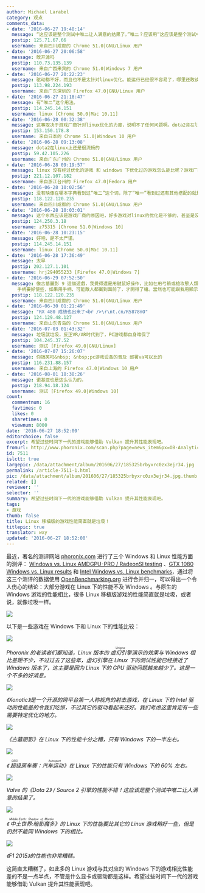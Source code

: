 ```yaml
---
author: Michael Larabel
category: 观点
comments_data:
- date: '2016-06-27 19:48:14'
  message: “这应该是整个测试中唯二让人满意的结果了。”唯二？应该用“这应该是整个测试中仅有两个让人满意的结果之一。”
  postip: 125.71.67.66
  username: 来自四川成都的 Chrome 51.0|GNU/Linux 用户
- date: '2016-06-27 20:06:58'
  message: 敢开源吗
  postip: 110.73.135.139
  username: 来自广西来宾的 Chrome 51.0|Windows 7 用户
- date: '2016-06-27 20:22:23'
  message: 驱动都不好，而且也不是太针对linux优化。能运行已经很不容易了，哪里还敢谈性能？
  postip: 113.98.224.193
  username: 来自广东深圳的 Firefox 47.0|GNU/Linux 用户
- date: '2016-06-27 21:18:47'
  message: 有“唯二”这个用法。
  postip: 114.245.14.151
  username: linux [Chrome 50.0|Mac 10.11]
- date: '2016-06-28 00:32:38'
  message: 这事取决于游戏厂商针对linux优化的力度，说明不了任何问题啊。dota2肯在linux下下功夫而别的不肯仅此而已。wine的暴雪游戏性能都很好，因为暴雪的游戏质量高，育婊的就不行不管是bug无敌系列还是bug信条....
  postip: 153.150.178.8
  username: 来自日本的 Chrome 51.0|Windows 10 用户
- date: '2016-06-28 09:13:08'
  message: dota2在linux上还是很流畅的
  postip: 59.42.105.226
  username: 来自广东广州的 Chrome 51.0|GNU/Linux 用户
- date: '2016-06-28 09:19:57'
  message: linux 没有经过优化的游戏 和 windows 下优化过的游戏怎么能比呢？游戏厂商的问题，不是linux的问题。反正很多人喜欢 ps4 问一下小编这是为什么呢？
  postip: 221.12.107.182
  username: 来自浙江台州的 Firefox 47.0|Fedora 用户
- date: '2016-06-28 10:02:56'
  message: 没有映像在哪本字典看到过“唯二”这个词，除了“唯一”看到过还有其他搭配的就是“天下武功，唯快不破”，这个“唯二”应该是一种网络用语。
  postip: 118.122.120.235
  username: 来自四川成都的 Chrome 51.0|GNU/Linux 用户
- date: '2016-06-28 10:03:01'
  message: 这个东西应该是游戏厂商的原因吧，好多游戏对linux的优化是不够的，甚至是没有的。而且各大发行版对显卡驱动的支持，显卡厂商对linux下的驱动开发，都是不够好的。用核显玩游戏就是坑。
  postip: 124.250.3.18
  username: z75315 [Chrome 51.0|Windows 10]
- date: '2016-06-28 10:23:15'
  message: 好吧，是不太严谨。
  postip: 114.245.14.151
  username: linux [Chrome 50.0|Mac 10.11]
- date: '2016-06-28 17:36:49'
  message: 太早
  postip: 202.127.1.101
  username: hrj294055233 [Firefox 47.0|Windows 7]
- date: '2016-06-29 07:52:50'
  message: 像古墓麗影 9 這個遊戲，我覺得還是用鍵鼠好操作，比如在用弓箭或槍攻擊人類敵人時，比 USB 有線的 XBOX One For Windows
    手柄要好使些，如果用手柄，可能敵人都衝到面前了，才開得了槍。當然也可能跟我用顯示核心的筆記本玩有關。
  postip: 118.122.120.235
  username: 来自四川成都的 Chrome 51.0|GNU/Linux 用户
- date: '2016-06-30 01:21:49'
  message: "RX 480 成绩也出来了<br />\r\nt.cn/R5878nO"
  postip: 124.129.48.127
  username: 来自山东青岛的 Chrome 51.0|GNU/Linux 用户
- date: '2016-07-03 01:43:32'
  message: 垃圾就垃圾，反正VR/AR时代到了，PC游戏都自身难保了
  postip: 104.245.37.52
  username: 测试 [Firefox 49.0|GNU/Linux]
- date: '2016-07-07 15:26:07'
  message: 你搞笑吗&nbsp; &nbsp;pc游戏设备的普及 部署va可以比的
  postip: 116.231.88.157
  username: 来自上海的 Firefox 47.0|Windows 10 用户
- date: '2016-08-01 18:38:26'
  message: 诺基亚也是这么认为的。
  postip: 218.94.18.124
  username: 测试 [Firefox 49.0|Windows 10]
count:
  commentnum: 16
  favtimes: 0
  likes: 0
  sharetimes: 0
  viewnum: 8000
date: '2016-06-27 18:52:00'
editorchoice: false
excerpt: 希望过些时间下一代的游戏能够借助 Vulkan 提升其性能表现吧。
fromurl: http://www.phoronix.com/scan.php?page=news_item&px=OB-Analytics-Win-Linu-AMDNV
id: 7511
islctt: true
largepic: /data/attachment/album/201606/27/185325brbyxrc0zx3ejr34.jpg
permalink: /article-7511-1.html
pic: /data/attachment/album/201606/27/185325brbyxrc0zx3ejr34.jpg.thumb.jpg
related: []
reviewer: ''
selector: ''
summary: 希望过些时间下一代的游戏能够借助 Vulkan 提升其性能表现吧。
tags:
- 游戏
thumb: false
title: Linux 移植版的游戏性能简直就是垃圾！
titlepic: true
translator: wxy
updated: '2016-06-27 18:52:00'
---
```


最近，著名的测评网站 [phoronix.com](http://www.phoronix.com/) 进行了三个 Windows 和 Linux 性能方面的测评： [Windows vs. Linux AMDGPU-PRO / RadeonSI testing](http://www.phoronix.com/vr.php?view=23310) 、[GTX 1080 Windows vs. Linux results](http://www.phoronix.com/vr.php?view=23303) 和 [Intel Windows vs. Linux benchmarks](http://www.phoronix.com/vr.php?view=23326)，通过将这三个测评的数据使用 [OpenBenchmarking.org](http://openbenchmarking.org/) 进行合并归一，可以得出一个令人伤心的结论：大部分游戏在 Linux 下的性能不及 Windows 。与原生的 Windows 游戏的性能相比，很多 Linux 移植版游戏的性能简直就是垃圾，或者说，就像垃圾一样。


![](/data/attachment/album/201606/27/185325brbyxrc0zx3ejr34.jpg)


以下是一些游戏在 Windows 下和 Linux 下的性能比较：


![](/data/attachment/album/201606/27/181934z3dfkiz3bzaqbfkp.jpg)


*Phoronix 的老读者们都知道，Linux 版本的<ruby> 虚幻引擎 <rp>  （ </rp> <rt>  Unigine </rt> <rp>  ） </rp></ruby>演示的效果与 Windows 相比差距不少，不过过去了这些年，虚幻引擎在 Linux 下的测试性能已经接近了 Windows 版本了，这主要是因为 Linux 下的 GPU 驱动问题越来越少了。这是一个不多的好消息。*


![](/data/attachment/album/201606/27/182426vgjwdqkaj2jzjw4g.jpg)


*《Xonotic》是一个开源的跨平台第一人称视角的射击游戏，在 Linux 下的 Intel 驱动的性能差的令我们吃惊，不过其它的驱动看起来还好。我们考虑这里肯定有一些需要特定优化的地方。*


![](/data/attachment/album/201606/27/183002welzrsrhhizafgat.jpg)


*《古墓丽影》在 Linux 下的性能十分之糟，只有 Windows 下的一半左右。*


![](/data/attachment/album/201606/27/183203epic1x2aicia32gh.jpg) 


*《<ruby> 超级房车赛：汽车运动 <rp>  （ </rp> <rt>  GRID Autosport </rt> <rp>  ） </rp></ruby>》在 Linux 下的性能只有 Windows 下的 60% 左右。*


![](/data/attachment/album/201606/27/183603cjfr210r2w0305hh.jpg)


*Valve 的《Dota 2》 / Source 2 引擎的性能不错！这应该是整个测试中唯二让人满意的结果了。*


![](/data/attachment/album/201606/27/184046u222etrw955emzfm.jpg)


*《<ruby> 中土世界:暗影魔多 <rp>  （ </rp> <rt>  Middle-Earth: Shadow of Mordor </rt> <rp>  ） </rp></ruby>》的 Linux 下的性能要比其它的 Linux 游戏稍好一些，但是仍然不能同 Windows 下的相比。*


![](/data/attachment/album/201606/27/184255q47wfzy7zzv7zjxx.jpg)


*《F1 2015》的性能也非常糟糕。*


这简直太糟糕了，如此多的 Linux 游戏与其对应的 Windows 下的游戏相比性能差的不是一点半点，不管是什么显卡或驱动都是这样。希望过些时间下一代的游戏能够借助 Vulkan 提升其性能表现吧。